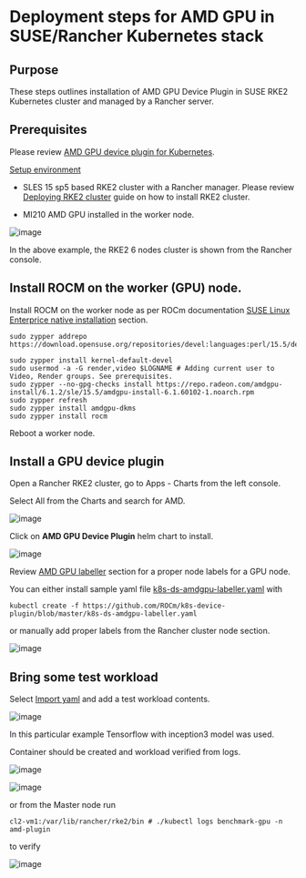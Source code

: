 # Deployment steps for AMD GPU in SUSE/Rancher Kubernetes stack

## Purpose 
These steps outlines installation of AMD GPU Device Plugin in SUSE RKE2 Kubernetes cluster and managed by a Rancher server.

## Prerequisites

Please review [AMD GPU device plugin for Kubernetes](https://github.com/ROCm/k8s-device-plugin#amd-gpu-device-plugin-for-kubernetes).

<ins> Setup environment </ins>

- SLES 15 sp5 based RKE2 cluster with a Rancher manager. Please review [Deploying RKE2 cluster](https://github.com/alex-isv/solutions-engineering/blob/main/Rancher/RKE2_cluster_deployment.md#deploying-rke2-cluster-in-sles-based-environment ) guide on how to install RKE2 cluster.

- MI210 AMD GPU installed in the worker node.

![image](https://github.com/alex-isv/solutions-engineering/assets/52678960/7f7ea5ad-2041-44e9-9bac-adead5843646)

In the above example, the RKE2 6 nodes cluster is shown from the Rancher console.

  ## Install ROCM on the worker (GPU) node.

 Install ROCM on the worker node as per ROCm documentation [SUSE Linux Enterprice native installation](https://rocm.docs.amd.com/projects/install-on-linux/en/latest/tutorial/quick-start.html) section.

````
sudo zypper addrepo https://download.opensuse.org/repositories/devel:languages:perl/15.5/devel:languages:perl.repo

sudo zypper install kernel-default-devel
sudo usermod -a -G render,video $LOGNAME # Adding current user to Video, Render groups. See prerequisites.
sudo zypper --no-gpg-checks install https://repo.radeon.com/amdgpu-install/6.1.2/sle/15.5/amdgpu-install-6.1.60102-1.noarch.rpm
sudo zypper refresh
sudo zypper install amdgpu-dkms
sudo zypper install rocm
````
Reboot a worker node.

## Install a GPU device plugin

Open a Rancher RKE2 cluster, go to Apps - Charts from the left console.

Select All from the Charts and search for AMD.


![image](https://github.com/alex-isv/solutions-engineering/assets/52678960/e772400a-4e1a-4b6f-9332-505bd497d693)


Click on **AMD GPU Device Plugin** helm chart to install.

![image](https://github.com/alex-isv/solutions-engineering/assets/52678960/e725ad23-42d7-4194-b0c8-7e4f46cbd26e)

Review [AMD GPU labeller](https://github.com/ROCm/k8s-device-plugin/blob/master/cmd/k8s-node-labeller/README.md#amd-gpu-kubernetes-node-labeller) section for a proper node labels for a GPU node.

You can either install sample yaml file [k8s-ds-amdgpu-labeller.yaml](https://github.com/ROCm/k8s-device-plugin/blob/master/k8s-ds-amdgpu-labeller.yaml)
with

````
kubectl create -f https://github.com/ROCm/k8s-device-plugin/blob/master/k8s-ds-amdgpu-labeller.yaml
````

or manually add proper labels from the Rancher cluster node section.

![image](https://github.com/alex-isv/solutions-engineering/assets/52678960/c23f014e-d7bd-4def-b76f-f969aa622bd7)


## Bring some test workload

Select <ins>Import yaml</ins> and add a test workload contents.

![image](https://github.com/alex-isv/solutions-engineering/assets/52678960/5237d315-e961-4ecc-8c41-d0a71ad012b7)


In this particular example Tensorflow with inception3 model was used.

Container should be created and workload verified from logs.


![image](https://github.com/alex-isv/solutions-engineering/assets/52678960/7f57162a-e88d-43e2-a1d7-48f230790be3)

![image](https://github.com/alex-isv/solutions-engineering/assets/52678960/2e7089c1-a0a7-41a8-9e84-fd17fa89092f)

or from the Master node run 
````
cl2-vm1:/var/lib/rancher/rke2/bin # ./kubectl logs benchmark-gpu -n amd-plugin
````
to verify 

![image](https://github.com/alex-isv/solutions-engineering/assets/52678960/3cb42bdf-aaf4-4433-9b2c-74e651f45cff)






